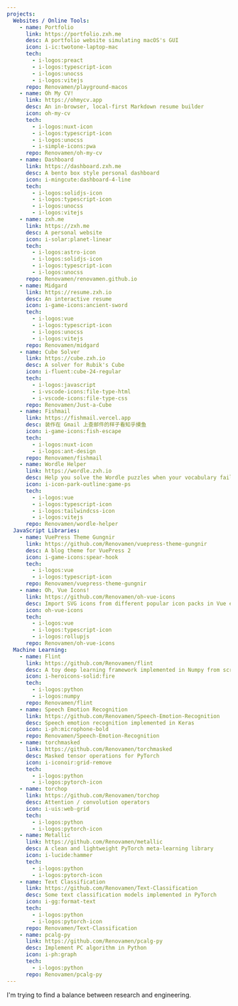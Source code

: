 ```yaml
---
projects:
  Websites / Online Tools:
    - name: Portfolio
      link: https://portfolio.zxh.me
      desc: A portfolio website simulating macOS's GUI
      icon: i-ic:twotone-laptop-mac
      tech:
        - i-logos:preact
        - i-logos:typescript-icon
        - i-logos:unocss
        - i-logos:vitejs
      repo: Renovamen/playground-macos
    - name: Oh My CV!
      link: https://ohmycv.app
      desc: An in-browser, local-first Markdown resume builder
      icon: oh-my-cv
      tech:
        - i-logos:nuxt-icon
        - i-logos:typescript-icon
        - i-logos:unocss
        - i-simple-icons:pwa
      repo: Renovamen/oh-my-cv
    - name: Dashboard
      link: https://dashboard.zxh.me
      desc: A bento box style personal dashboard
      icon: i-mingcute:dashboard-4-line
      tech:
        - i-logos:solidjs-icon
        - i-logos:typescript-icon
        - i-logos:unocss
        - i-logos:vitejs
    - name: zxh.me
      link: https://zxh.me
      desc: A personal website
      icon: i-solar:planet-linear
      tech:
        - i-logos:astro-icon
        - i-logos:solidjs-icon
        - i-logos:typescript-icon
        - i-logos:unocss
      repo: Renovamen/renovamen.github.io
    - name: Midgard
      link: https://resume.zxh.io
      desc: An interactive resume
      icon: i-game-icons:ancient-sword
      tech:
        - i-logos:vue
        - i-logos:typescript-icon
        - i-logos:unocss
        - i-logos:vitejs
      repo: Renovamen/midgard
    - name: Cube Solver
      link: https://cube.zxh.io
      desc: A solver for Rubik's Cube
      icon: i-fluent:cube-24-regular
      tech:
        - i-logos:javascript
        - i-vscode-icons:file-type-html
        - i-vscode-icons:file-type-css
      repo: Renovamen/Just-a-Cube
    - name: Fishmail
      link: https://fishmail.vercel.app
      desc: 装作在 Gmail 上查邮件的样子看知乎摸鱼
      icon: i-game-icons:fish-escape
      tech:
        - i-logos:nuxt-icon
        - i-logos:ant-design
      repo: Renovamen/fishmail
    - name: Wordle Helper
      link: https://wordle.zxh.io
      desc: Help you solve the Wordle puzzles when your vocabulary fails you
      icon: i-icon-park-outline:game-ps
      tech:
        - i-logos:vue
        - i-logos:typescript-icon
        - i-logos:tailwindcss-icon
        - i-logos:vitejs
      repo: Renovamen/wordle-helper
  JavaScript Libraries:
    - name: VuePress Theme Gungnir
      link: https://github.com/Renovamen/vuepress-theme-gungnir
      desc: A blog theme for VuePress 2
      icon: i-game-icons:spear-hook
      tech:
        - i-logos:vue
        - i-logos:typescript-icon
      repo: Renovamen/vuepress-theme-gungnir
    - name: Oh, Vue Icons!
      link: https://github.com/Renovamen/oh-vue-icons
      desc: Import SVG icons from different popular icon packs in Vue easily
      icon: oh-vue-icons
      tech:
        - i-logos:vue
        - i-logos:typescript-icon
        - i-logos:rollupjs
      repo: Renovamen/oh-vue-icons
  Machine Learning:
    - name: Flint
      link: https://github.com/Renovamen/flint
      desc: A toy deep learning framework implemented in Numpy from scratch
      icon: i-heroicons-solid:fire
      tech:
        - i-logos:python
        - i-logos:numpy
      repo: Renovamen/flint
    - name: Speech Emotion Recognition
      link: https://github.com/Renovamen/Speech-Emotion-Recognition
      desc: Speech emotion recognition implemented in Keras
      icon: i-ph:microphone-bold
      repo: Renovamen/Speech-Emotion-Recognition
    - name: torchmasked
      link: https://github.com/Renovamen/torchmasked
      desc: Masked tensor operations for PyTorch
      icon: i-iconoir:grid-remove
      tech:
        - i-logos:python
        - i-logos:pytorch-icon
    - name: torchop
      link: https://github.com/Renovamen/torchop
      desc: Attention / convolution operators
      icon: i-uis:web-grid
      tech:
        - i-logos:python
        - i-logos:pytorch-icon
    - name: Metallic
      link: https://github.com/Renovamen/metallic
      desc: A clean and lightweight PyTorch meta-learning library
      icon: i-lucide:hammer
      tech:
        - i-logos:python
        - i-logos:pytorch-icon
    - name: Text Classification
      link: https://github.com/Renovamen/Text-Classification
      desc: Some text classification models implemented in PyTorch
      icon: i-gg:format-text
      tech:
        - i-logos:python
        - i-logos:pytorch-icon
      repo: Renovamen/Text-Classification
    - name: pcalg-py
      link: https://github.com/Renovamen/pcalg-py
      desc: Implement PC algorithm in Python
      icon: i-ph:graph
      tech:
        - i-logos:python
      repo: Renovamen/pcalg-py
---
```


I'm trying to find a balance between research and engineering.

